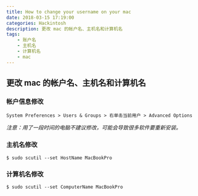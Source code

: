 ```yaml
---
title: How to change your username on your mac
date: 2018-03-15 17:19:00
categories: Hackintosh
description: 更改 mac 的帐户名、主机名和计算机名
tags: 
    - 账户名
    - 主机名
    - 计算机名
    - mac
---
```


## 更改 mac 的帐户名、主机名和计算机名
<!--more-->

### 帐户信息修改
```
System Preferences > Users & Groups > 右单击当前用户 > Advanced Options
```

_注意：用了一段时间的电脑不建议修改，可能会导致很多软件要重新安装。_

### 主机名修改
```
$ sudo scutil --set HostName MacBookPro
```

### 计算机名修改
```
$ sudo scutil --set ComputerName MacBookPro
```

